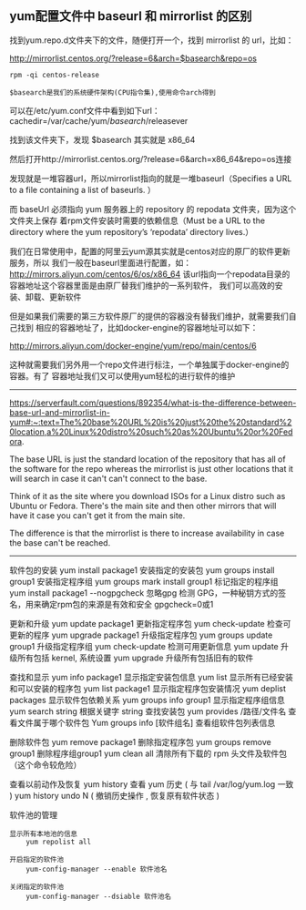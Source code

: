 ## yum配置文件中 baseurl 和 mirrorlist 的区别

找到yum.repo.d文件夹下的文件，随便打开一个，找到 mirrorlist 的 url，比如：

http://mirrorlist.centos.org/?release=6&arch=$basearch&repo=os

    rpm -qi centos-release

    $basearch是我们的系统硬件架构(CPU指令集),使用命令arch得到

可以在/etc/yum.conf文件中看到如下url：
cachedir=/var/cache/yum/$basearch/$releasever

找到该文件夹下，发现 $basearch 其实就是 x86_64

然后打开http://mirrorlist.centos.org/?release=6&arch=x86_64&repo=os连接

发现就是一堆容器url，所以mirrorlist指向的就是一堆baseurl（Specifies a URL to a
file containing a list of baseurls. ）

而 baseUrl 必须指向 yum 服务器上的 repository 的 repodata 文件夹，因为这个文件夹上保存
着rpm文件安装时需要的依赖信息（Must be a URL to the directory where the yum
repository’s ‘repodata’ directory lives.）

我们在日常使用中，配置的阿里云yum源其实就是centos对应的原厂的软件更新服务，所以
我们一般在baseurl里面进行配置，如：http://mirrors.aliyun.com/centos/6/os/x86_64
该url指向一个repodata目录的容器地址这个容器里面是由原厂替我们维护的一系列软件，
我们可以高效的安装、卸载、更新软件

但是如果我们需要的第三方软件原厂的提供的容器没有替我们维护，就需要我们自己找到
相应的容器地址了，比如docker-engine的容器地址可以如下：

http://mirrors.aliyun.com/docker-engine/yum/repo/main/centos/6

这种就需要我们另外用一个repo文件进行标注，一个单独属于docker-engine的容器。有了
容器地址我们又可以使用yum轻松的进行软件的维护


---

https://serverfault.com/questions/892354/what-is-the-difference-between-base-url-and-mirrorlist-in-yum#:~:text=The%20base%20URL%20is%20just%20the%20standard%20location,a%20Linux%20distro%20such%20as%20Ubuntu%20or%20Fedora.

The base URL is just the standard location of the repository that has all of
the software for the repo whereas the mirrorlist is just other locations that
it will search in case it can't can't connect to the base.

Think of it as the site where you download ISOs for a Linux distro such as
Ubuntu or Fedora. There's the main site and then other mirrors that will have
it case you can't get it from the main site.

The difference is that the mirrorlist is there to increase availability in case
the base can't be reached.



---


软件包的安装
    yum install package1                    安装指定的安装包
    yum groups install group1               安装指定程序组
    yum groups mark install group1          标记指定的程序组
    yum install package1 --nogpgcheck       忽略gpg 检测
    GPG，一种秘钥方式的签名，用来确定rpm包的来源是有效和安全
    gpgcheck=0或1

更新和升级
    yum update package1         更新指定程序包
    yum check-update            检查可更新的程序
    yum upgrade package1        升级指定程序包
    yum groups update group1    升级指定程序组
    yum check-update            检测可用更新信息
    yum update                  升级所有包括 kernel, 系统设置
    yum upgrade                 升级所有包括旧有的软件

查找和显示
    yum info package1           显示指定安装包信息
    yum list                    显示所有已经安装和可以安装的程序包
    yum list package1           显示指定程序包安装情况
    yum deplist packages        显示软件包依赖关系
    yum groups info group1      显示指定程序组信息
    yum search string           根据关键字 string 查找安装包
    yum provides /路径/文件名   查看文件属于哪个软件包
    Yum groups info [软件组名]  查看组软件包列表信息

删除软件包
    yum remove package1         删除指定程序包
    yum groups remove group1    删除程序组group1
    yum clean all               清除所有下载的 rpm 头文件及软件包（这个命令较危险）

查看以前动作及恢复
    yum history                 查看 yum 历史 ( 与 tail /var/log/yum.log 一致 )
    yum history undo N          ( 撤销历史操作 , 恢复原有软件状态 )

软件池的管理

    显示所有本地池的信息
        yum repolist all

    开启指定的软件池
        yum-config-manager --enable 软件池名

    关闭指定的软件池
        yum-config-manager --dsiable 软件池名
